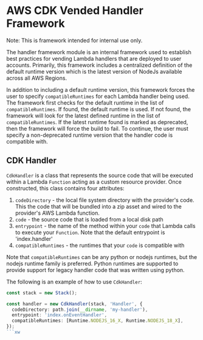 # AWS CDK Vended Handler Framework

Note: This is framework intended for internal use only.

The handler framework module is an internal framework used to establish best practices for vending Lambda handlers that are deployed to user accounts. Primarily, this framework includes a centralized definition of the default runtime version which is the latest version of NodeJs available across all AWS Regions.

In addition to including a default runtime version, this framework forces the user to specify `compatibleRuntimes` for each Lambda handler being used. The framework first checks for the default runtime in the list of `compatibleRuntimes`. If found, the default runtime is used. If not found, the framework will look for the latest defined runtime in the list of `compatibleRuntimes`. If the latest runtime found is marked as deprecated, then the framework will force the build to fail. To continue, the user must specify a non-deprecated runtime version that the handler code is compatible with.

## CDK Handler

`CdkHandler` is a class that represents the source code that will be executed within a Lambda `Function` acting as a custom resource provider. Once constructed, this class contains four attributes:
1. `codeDirectory` - the local file system directory with the provider's code. This the code that will be bundled into a zip asset and wired to the provider's AWS Lambda function.
2. `code` - the source code that is loaded from a local disk path
3. `entrypoint` - the name of the method within your `code` that Lambda calls to execute your `Function`. Note that the default entrypoint is 'index.handler'
4. `compatibleRuntimes` - the runtimes that your `code` is compatible with

Note that `compatibleRuntimes` can be any python or nodejs runtimes, but the nodejs runtime family is preferred. Python runtimes are supported to provide support for legacy handler code that was written using python.

The following is an example of how to use `CdkHandler`:

```ts
const stack = new Stack();

const handler = new CdkHandler(stack, 'Handler', {
  codeDirectory: path.join(__dirname, 'my-handler'),
  entrypoint: 'index.onEventHandler',
  compatibleRuntimes: [Runtime.NODEJS_16_X, Runtime.NODEJS_18_X],
});
```xw
